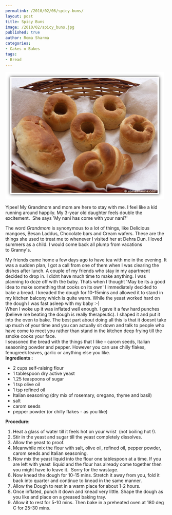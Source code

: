 ```yaml
--- 
permalink: /2010/02/06/spicy-buns/
layout: post
title: Spicy Buns
image: /2010/02/spicy_buns.jpg
published: true
author: Roma Sharma
categories: 
- Cakes n Bakes
tags:
- Bread
---
```

<a href="/2010/02/spicy_buns.jpg"><img class="alignnone size-full wp-image-2255" title="spicy_buns" src="/2010/02/spicy_buns.jpg" alt="" width="494" height="395" /></a>

Yipee! My Grandmom and mom are here to stay with me. I feel like a kid running around happily. My 3-year old daughter feels double the excitement.  She says 'My nani has come with your nani?'

The word <em>Grandmom</em> is synonymous to a lot of things, like Delicious mangoes, Besan Laddus, Chocolate bars and Cream wafers. These are the things she used to treat me to whenever I visited her at Dehra Dun. I loved summers as a child. I would come back all plump from vacations to Granny's.  <!--more-->
<div id="_mcePaste">My friends came home a few days ago to have tea with me in the evening. It was a sudden plan, I got a call from one of them when I was clearing the dishes after lunch. A couple of my friends who stay in my apartment decided to drop in. I didnt have much time to make anything. I was planning to doze off with the baby. Thats when I thought 'May be its a good idea to make something that cooks on its own' I immediately decided to bake a bread. I kneaded the dough for 10-15mins and allowed it to stand in my kitchen balcony which is quite warm. While the yeast worked hard on the dough I was fast asleep with my baby :-)</div>
<div id="_mcePaste">When I woke up it was inflated well enough. I gave it a few hard punches (believe me beating the dough is really therapeutic). I shaped it and put it into the oven to bake. The best part about doing all this is that it doesnt take up much of your time and you can actually sit down and talk to people who have come to meet you rather than stand in the kitchen deep frying till the smoke cooks your face.</div>
<div id="_mcePaste">I seasoned the bread with the things that I like - carom seeds, Italian seasoning powder and pepper. However you can use chilly flakes, fenugreek leaves, garlic or anything else you like.</div>
<strong>Ingredients :</strong>
<div id="_mcePaste">
<div id="_mcePaste">
<ul>
	<li>2 cups self-raising flour</li>
	<li>1 tablespoon dry active yeast</li>
	<li>1.25 teaspoons of sugar</li>
	<li>1 tsp olive oil</li>
	<li>1 tsp refined oil</li>
	<li>Italian seasoning (dry mix of rosemary, oregano, thyme and basil)</li>
	<li>salt</li>
	<li>carom seeds</li>
	<li>pepper powder (or chilly flakes - as you like)</li>
</ul>
</div>
<strong>Procedure:</strong>
<ol>
	<li>Heat a glass of water till it feels hot on your wrist  (not boiling hot !).</li>
	<li>Stir in the yeast and sugar till the yeast completely dissolves.</li>
	<li>Allow the yeast to proof.</li>
	<li>Meanwhile mix the flour with salt, olive oil, refined oil, pepper powder, carom seeds and Italian seasoning.</li>
	<li>Now mix the yeast liquid into the flour one tablespoon at a time. If you are left with yeast  liquid and the flour has already come together then you might have to leave it.  Sorry for the wastage.</li>
	<li>Now knead the dough for 10-15 mins. Stretch it away from you, fold it back into quarter and continue to knead in the same manner.</li>
	<li>Allow the Dough to rest in a warm place for about 1-2 hours.</li>
	<li>Once inflated, punch it down and knead very little. Shape the dough as you like and place on a greased baking tray.</li>
	<li>Allow it to rest for 5-10 mins. Then bake in a preheated oven at 180 deg C for 25-30 mins.</li>
</ol>
</div>
